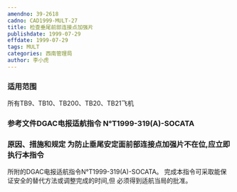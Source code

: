 ```yaml
---
amendno: 39-2618
cadno: CAD1999-MULT-27
title: 检查垂尾前部连接点加强片
publishdate: 1999-07-29
effdate: 1999-07-29
tags: MULT
categories: 西南管理局
author: 李小虎
---
```


### 适用范围 
所有TB9、TB10、TB200、TB20、TB21飞机

<!--more-->
### 参考文件DGAC电报适航指令 N°T1999-319(A)-SOCATA

### 原因、措施和规定 为防止垂尾安定面前部连接点加强片不在位,应立即执行本指令
所附的DGAC电报适航指令N°T1999-319(A)-SOCATA。 完成本指令可采取能保证安全的替代方法或调整完成的时间,但
必须得到适航当局的批准。
